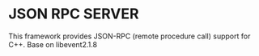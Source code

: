 # JSON RPC SERVER

This framework provides JSON-RPC (remote procedure call) support for C++.
Base on libevent2.1.8
